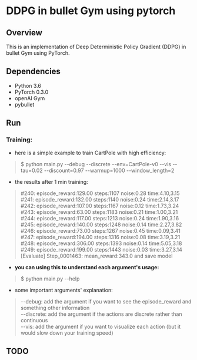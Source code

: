 # DDPG in bullet Gym using pytorch
## Overview
This is an implementation of Deep Deterministic Policy Gradient (DDPG) in bullet Gym using PyTorch.
## Dependencies
* Python 3.6
* PyTorch 0.3.0
* openAI Gym
* pybullet

## Run
### Training:
* here is a simple example to train CartPole with high efficiency:
> $ python main.py --debug --discrete --env=CartPole-v0 --vis --tau=0.02 --discount=0.97 --warmup=1000 --window_length=2
* the results after 1 min training: 
> #240: episode_reward:129.00 steps:1107 noise:0.28 time:4.10,3.15 </br>
> #241: episode_reward:132.00 steps:1140 noise:0.24 time:2.14,3.17 </br>
> #242: episode_reward:107.00 steps:1167 noise:0.12 time:1.73,3.24 </br>
> #243: episode_reward:63.00 steps:1183 noise:0.21 time:1.00,3.21 </br>
> #244: episode_reward:117.00 steps:1213 noise:0.24 time:1.90,3.16 </br>
> #245: episode_reward:140.00 steps:1248 noise:0.14 time:2.27,3.82 </br>
> #246: episode_reward:73.00 steps:1267 noise:0.45 time:0.09,3.41 </br>
> #247: episode_reward:194.00 steps:1316 noise:0.08 time:3.19,3.21 </br>
> #248: episode_reward:306.00 steps:1393 noise:0.14 time:5.05,3.18 </br>
> #249: episode_reward:199.00 steps:1443 noise:0.03 time:3.27,3.14 </br>
> [Evaluate] Step_0001463: mean_reward:343.0 and save model

* **you can using this to understand each argument's usage:**
> $ python main.py --help

* some important arguments' explanation:
> --debug: add the argument if you want to see the episode_reward and something other information </br>
> --discrete: add the argument if the actions are discrete rather than continuous </br>
> --vis: add the argument if you want to visualize each action (but it would slow down your training speed)

## TODO
